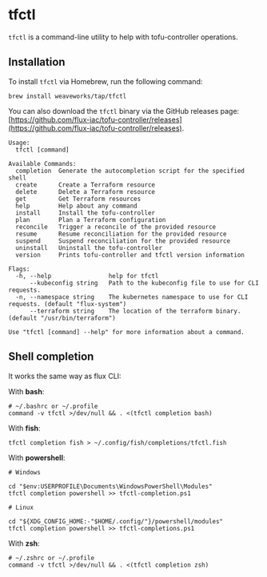 # tfctl

`tfctl` is a command-line utility to help with tofu-controller operations.

## Installation

To install `tfctl` via Homebrew, run the following command:

```shell
brew install weaveworks/tap/tfctl
```

You can also download the `tfctl` binary via the GitHub releases page: [https://github.com/flux-iac/tofu-controller/releases](https://github.com/flux-iac/tofu-controller/releases).

```
Usage:
  tfctl [command]

Available Commands:
  completion  Generate the autocompletion script for the specified shell
  create      Create a Terraform resource
  delete      Delete a Terraform resource
  get         Get Terraform resources
  help        Help about any command
  install     Install the tofu-controller
  plan        Plan a Terraform configuration
  reconcile   Trigger a reconcile of the provided resource
  resume      Resume reconciliation for the provided resource
  suspend     Suspend reconciliation for the provided resource
  uninstall   Uninstall the tofu-controller
  version     Prints tofu-controller and tfctl version information

Flags:
  -h, --help                help for tfctl
      --kubeconfig string   Path to the kubeconfig file to use for CLI requests.
  -n, --namespace string    The kubernetes namespace to use for CLI requests. (default "flux-system")
      --terraform string    The location of the terraform binary. (default "/usr/bin/terraform")

Use "tfctl [command] --help" for more information about a command.
```

## Shell completion

It works the same way as flux CLI:

With **bash**:

```shell
# ~/.bashrc or ~/.profile
command -v tfctl >/dev/null && . <(tfctl completion bash)
```

With **fish**:

```shell
tfctl completion fish > ~/.config/fish/completions/tfctl.fish
```

With **powershell**:

```shell
# Windows

cd "$env:USERPROFILE\Documents\WindowsPowerShell\Modules"
tfctl completion powershell >> tfctl-completion.ps1

# Linux

cd "${XDG_CONFIG_HOME:-"$HOME/.config/"}/powershell/modules"
tfctl completion powershell >> tfctl-completions.ps1
```

With **zsh**:

```shell
# ~/.zshrc or ~/.profile
command -v tfctl >/dev/null && . <(tfctl completion zsh)
```
